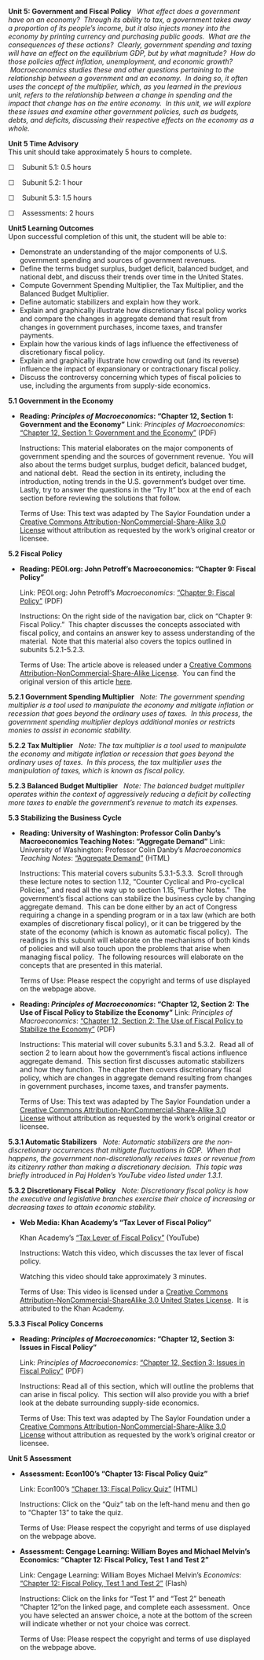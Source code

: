 **Unit 5: Government and Fiscal Policy** <span id="5"></span> 
*What effect does a government have on an economy?  Through its ability
to tax, a government takes away a proportion of its people’s income, but
it also injects money into the economy by printing currency and
purchasing public goods.  What are the consequences of these actions?
 Clearly, government spending and taxing will have an effect on the
equilibrium GDP, but by what magnitude?  How do those policies affect
inflation, unemployment, and economic growth?  Macroeconomics studies
these and other questions pertaining to the relationship between a
government and an economy.  In doing so, it often uses the concept of
the multiplier, which, as you learned in the previous unit, refers to
the relationship between a change in spending and the impact that change
has on the entire economy.  In this unit, we will explore these issues
and examine other government policies, such as budgets, debts, and
deficits, discussing their respective effects on the economy as a
whole.*

**Unit 5 Time Advisory**  
This unit should take approximately 5 hours to complete.  
  
 ☐    Subunit 5.1: 0.5 hours  
  
 ☐    Subunit 5.2: 1 hour  
  
 ☐    Subunit 5.3: 1.5 hours  
  
 ☐    Assessments: 2 hours

**Unit5 Learning Outcomes**  
Upon successful completion of this unit, the student will be able to:
-   Demonstrate an understanding of the major components of U.S.
    government spending and sources of government revenues.
-   Define the terms budget surplus, budget deficit, balanced budget,
    and national debt, and discuss their trends over time in the United
    States.
-   Compute Government Spending Multiplier, the Tax Multiplier, and the
    Balanced Budget Multiplier.
-   Define automatic stabilizers and explain how they work.
-   Explain and graphically illustrate how discretionary fiscal policy
    works and compare the changes in aggregate demand that result from
    changes in government purchases, income taxes, and transfer
    payments.
-   Explain how the various kinds of lags influence the effectiveness of
    discretionary fiscal policy.
-   Explain and graphically illustrate how crowding out (and its
    reverse) influence the impact of expansionary or contractionary
    fiscal policy.
-   Discuss the controversy concerning which types of fiscal policies to
    use, including the arguments from supply-side economics.

**5.1 Government in the Economy** <span id="5.1"></span> 
-   **Reading: *Principles of Macroeconomics*: “Chapter 12, Section 1:
    Government and the Economy”**
    Link: *Principles of Macroeconomics*: [“Chapter 12, Section 1:
    Government and the
    Economy”](https://resources.saylor.org/archived/textbooks/Principles%20of%20Macroeconomics.pdf) (PDF)  
      
     Instructions: This material elaborates on the major components of
    government spending and the sources of government revenue.  You will
    also about the terms budget surplus, budget deficit, balanced
    budget, and national debt.  Read the section in its entirety,
    including the introduction, noting trends in the U.S. government’s
    budget over time.  Lastly, try to answer the questions in the “Try
    It” box at the end of each section before reviewing the solutions
    that follow.  
      
     Terms of Use: This text was adapted by The Saylor Foundation under
    a [Creative Commons Attribution-NonCommercial-Share-Alike 3.0
    License](http://creativecommons.org/licenses/by-nc-sa/3.0/) without
    attribution as requested by the work’s original creator or licensee.

    <span
    style="font-size: 10pt; font-family: Calibri, sans-serif; background-position: initial initial; background-repeat: initial initial;"></span>

**5.2 Fiscal Policy** <span id="5.2"></span> 
-   **Reading: PEOI.org: John Petroff’s Macroeconomics: “Chapter 9:
    Fiscal Policy”**

    Link: PEOI.org: John Petroff’s *Macroeconomics*: [“Chapter 9: Fiscal
    Policy”](https://resources.saylor.org/archived/wp-content/uploads/2012/06/Chapter-9-Fiscal-Policy-Petroff.pdf) (PDF)  
      
     Instructions: On the right side of the navigation bar, click on
    “Chapter 9: Fiscal Policy.”  This chapter discusses the concepts
    associated with fiscal policy, and contains an answer key to assess
    understanding of the material.  Note that this material also covers
    the topics outlined in subunits 5.2.1-5.2.3.

      
     Terms of Use: The article above is released under a [Creative
    Commons Attribution-NonCommercial-Share-Alike
    License](http://creativecommons.org/licenses/by-nc-sa/2.5/deed.en). 
    You can find the original version of this
    article [here](http://www.peoi.org/Courses/Coursestu/mac/fram9.html).

**5.2.1 Government Spending Multiplier** <span id="5.2.1"></span> 
*Note: The government spending multiplier is a tool used to manipulate
the economy and mitigate inflation or recession that goes beyond the
ordinary uses of taxes.  In this process, the government spending
multiplier deploys additional monies or restricts monies to assist in
economic stability.*

**5.2.2 Tax Multiplier** <span id="5.2.2"></span> 
*Note: The tax multiplier is a tool used to manipulate the economy and
mitigate inflation or recession that goes beyond the ordinary uses of
taxes.  In this process, the tax multiplier uses the manipulation of
taxes, which is known as fiscal policy.*

**5.2.3 Balanced Budget Multiplier** <span id="5.2.3"></span> 
*Note: The balanced budget multiplier operates within the context of
aggressively reducing a deficit by collecting more taxes to enable the
government’s revenue to match its expenses.*

**5.3 Stabilizing the Business Cycle** <span id="5.3"></span> 
-   **Reading: University of Washington: Professor Colin Danby’s
    Macroeconomics Teaching Notes: “Aggregate Demand”**
    Link: University of Washington: Professor Colin Danby’s
    *Macroeconomics Teaching Notes*: [“Aggregate
    Demand”](http://faculty.washington.edu/danby/notes/notes910.html) (HTML)  
      
     Instructions: This material covers subunits 5.3.1-5.3.3.  Scroll
    through these lecture notes to section 1.12, “Counter Cyclical and
    Pro-cyclical Policies,” and read all the way up to section 1.15,
    “Further Notes.”  The government’s fiscal actions can stabilize the
    business cycle by changing aggregate demand.  This can be done
    either by an act of Congress requiring a change in a spending
    program or in a tax law (which are both examples of discretionary
    fiscal policy), or it can be triggered by the state of the economy
    (which is known as automatic fiscal policy).  The readings in this
    subunit will elaborate on the mechanisms of both kinds of policies
    and will also touch upon the problems that arise when managing
    fiscal policy.  The following resources will elaborate on the
    concepts that are presented in this material.  
      
     Terms of Use: Please respect the copyright and terms of use
    displayed on the webpage above.

-   **Reading: *Principles of Macroeconomics*: “Chapter 12, Section 2:
    The Use of Fiscal Policy to Stabilize the Economy”**
    Link: *Principles of Macroeconomics*: [“Chapter 12, Section 2: The
    Use of Fiscal Policy to Stabilize the
    Economy”](https://resources.saylor.org/archived/textbooks/Principles%20of%20Macroeconomics.pdf) (PDF)  
      
     Instructions: This material will cover subunits 5.3.1 and 5.3.2.
     Read all of section 2 to learn about how the government’s fiscal
    actions influence aggregate demand.  This section first discusses
    automatic stabilizers and how they function.  The chapter then
    covers discretionary fiscal policy, which are changes in aggregate
    demand resulting from changes in government purchases, income taxes,
    and transfer payments.  
      
     Terms of Use: This text was adapted by The Saylor Foundation under
    a [Creative Commons Attribution-NonCommercial-Share-Alike 3.0
    License](http://creativecommons.org/licenses/by-nc-sa/3.0/) without
    attribution as requested by the work’s original creator or licensee.

    <span
    style="font-size: 10pt; font-family: Calibri, sans-serif; background-position: initial initial; background-repeat: initial initial;"></span>

**5.3.1 Automatic Stabilizers** <span id="5.3.1"></span> 
*Note: Automatic stabilizers are the non-discretionary occurrences that
mitigate fluctuations in GDP.  When that happens, the government
non-discretionally receives taxes or revenue from its citizenry rather
than making a discretionary decision.  This topic was briefly introduced
in Paj Holden’s YouTube video listed under 1.3.1.*

**5.3.2 Discretionary Fiscal Policy** <span id="5.3.2"></span> 
*Note: Discretionary fiscal policy is how the executive and legislative
branches exercise their choice of increasing or decreasing taxes to
attain economic stability.*

-   **Web Media: Khan Academy’s “Tax Lever of Fiscal Policy”**

    Khan Academy’s [“Tax Lever of Fiscal
    Policy”](http://www.khanacademy.org/finance-economics/macroeconomics/v/tax-lever-of-fiscal-policy) (YouTube)  
      
     Instructions: Watch this video, which discusses the tax lever of
    fiscal policy.  
      
     Watching this video should take approximately 3 minutes.  
      
     Terms of Use: This video is licensed under a [Creative Commons
    Attribution-NonCommercial-ShareAlike 3.0 United States
    License](http://creativecommons.org/licenses/by-nc-sa/3.0/us/).  It
    is attributed to the Khan Academy.

**5.3.3 Fiscal Policy Concerns** <span id="5.3.3"></span> 
-   **Reading: *Principles of Macroeconomics*: “Chapter 12, Section 3:
    Issues in Fiscal Policy”**

    Link: *Principles of Macroeconomics*: [“Chapter 12, Section 3:
    Issues in Fiscal
    Policy”](https://resources.saylor.org/archived/textbooks/Principles%20of%20Macroeconomics.pdf) (PDF)  
      
     Instructions: Read all of this section, which will outline the
    problems that can arise in fiscal policy.  This section will also
    provide you with a brief look at the debate surrounding supply-side
    economics.  
      
     Terms of Use: This text was adapted by The Saylor Foundation under
    a [Creative Commons Attribution-NonCommercial-Share-Alike 3.0
    License](http://creativecommons.org/licenses/by-nc-sa/3.0/) without
    attribution as requested by the work’s original creator or licensee.

    <span
    style="font-size: 10pt; font-family: Calibri, sans-serif; background-position: initial initial; background-repeat: initial initial;"></span>

**Unit 5 Assessment** <span id="5.4"></span> 
-   **Assessment: Econ100’s “Chapter 13: Fiscal Policy Quiz”**

    Link: Econ100’s [“Chaper 13: Fiscal Policy
    Quiz”](http://www.econ100.com/usa/mac5e/index.html) (HTML)  
      
     Instructions: Click on the “Quiz” tab on the left-hand menu and
    then go to “Chapter 13” to take the quiz.

      
     Terms of Use: Please respect the copyright and terms of use
    displayed on the webpage above.

-   **Assessment: Cengage Learning: William Boyes and Michael Melvin’s
    Economics: “Chapter 12: Fiscal Policy, Test 1 and Test 2”**

    Link: Cengage Learning: William Boyes Michael Melvin’s *Economics*:
    [“Chapter 12: Fiscal Policy, Test 1 and Test
    2”](http://college.cengage.com/economics/boyes/economics/6e/complete/students/test_prep/ace/index.html) (Flash)  
      
     Instructions: Click on the links for “Test 1” and “Test 2” beneath
    “Chapter 12”on the linked page, and complete each assessment.  Once
    you have selected an answer choice, a note at the bottom of the
    screen will indicate whether or not your choice was correct.

      
     Terms of Use: Please respect the copyright and terms of use
    displayed on the webpage above.


